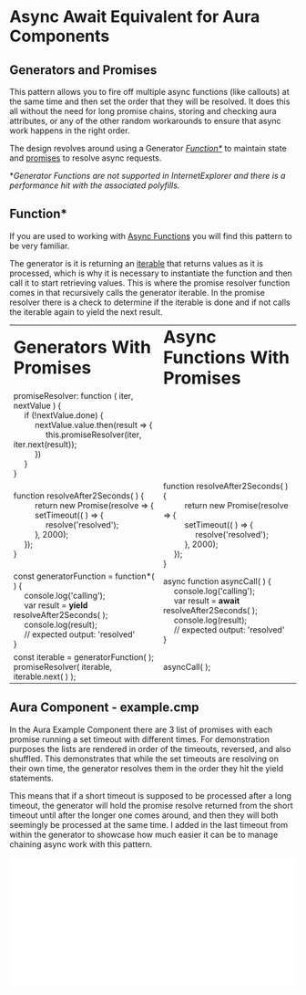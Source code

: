 # Async Await Equivalent for Aura Components

## Generators and Promises

This pattern allows you to fire off multiple async functions (like callouts) at the same time and then set the order that they will be resolved.   It does this all without the need for long promise chains, storing and checking aura attributes, or any of the other random workarounds to ensure that async work happens in the right order.

The design revolves around using a Generator *[Function*](https://developer.mozilla.org/en-US/docs/Web/JavaScript/Reference/Statements/function*)* to maintain state and [promises](https://developer.mozilla.org/en-US/docs/Web/JavaScript/Reference/Global_Objects/Promise) to resolve async requests.


**Generator Functions are not supported in InternetExplorer and there is a performance hit with the associated polyfills.*


## Function*

If you are used to working with [Async Functions](https://developer.mozilla.org/en-US/docs/Web/JavaScript/Reference/Statements/async_function) you will find this pattern to be very familiar.

The generator is it is returning an [iterable](https://developer.mozilla.org/en-US/docs/Web/JavaScript/Guide/Iterators_and_Generators) that returns values as it is processed, which is why it is necessary to instantiate the function and then call it to start retrieving values.  This is where the promise resolver function comes in that recursively calls the generator iterable.  In the promise resolver there is a check to determine if the iterable is done and if not calls the iterable again to yield the next result.



<table border="0" style="border: none;" >
 <tr>
    <td style="border: none;"><b style="font-size:30px">Generators With Promises</b></td>
    <td style="border: none;"><b style="font-size:30px">Async Functions With Promises</b></td>
 </tr>
 <tr>
    <td style="border: none;">
        <div>promiseResolver: function ( iter, nextValue ) {</div>
        <div>&nbsp;&nbsp;&nbsp;&nbsp;&nbsp;if (!nextValue.done) {</div>
        <div>&nbsp;&nbsp;&nbsp;&nbsp;&nbsp;&nbsp;&nbsp;&nbsp;&nbsp;&nbsp;nextValue.value.then(result => {</div>
        <div>&nbsp;&nbsp;&nbsp;&nbsp;&nbsp;&nbsp;&nbsp;&nbsp;&nbsp;&nbsp;&nbsp;&nbsp;&nbsp;&nbsp;&nbsp;this.promiseResolver(iter, iter.next(result));</div>
        <div>&nbsp;&nbsp;&nbsp;&nbsp;&nbsp;&nbsp;&nbsp;&nbsp;&nbsp;&nbsp;})</div>
        <div>&nbsp;&nbsp;&nbsp;&nbsp;&nbsp;}</div>
        <div>}</div>
    </td>
    <td style="border: none;"></td>
</tr>
<tr>
    <td style="border: none;">
        <div>function resolveAfter2Seconds( ) {</div>
        <div>&nbsp;&nbsp;&nbsp;&nbsp;&nbsp;&nbsp;&nbsp;&nbsp;&nbsp;&nbsp;return new Promise(resolve => {</div>
        <div>&nbsp;&nbsp;&nbsp;&nbsp;&nbsp;&nbsp;&nbsp;&nbsp;&nbsp;&nbsp;setTimeout(( ) => {</div>
        <div>&nbsp;&nbsp;&nbsp;&nbsp;&nbsp;&nbsp;&nbsp;&nbsp;&nbsp;&nbsp;&nbsp;&nbsp;&nbsp;&nbsp;&nbsp;resolve('resolved');</div>
        <div>&nbsp;&nbsp;&nbsp;&nbsp;&nbsp;&nbsp;&nbsp;&nbsp;&nbsp;&nbsp;}, 2000);</div>
        <div>&nbsp;&nbsp;&nbsp;&nbsp;&nbsp;});</div>
        <div>}</div>
    </td>
    <td style="border: none;">
        <div>function resolveAfter2Seconds( ) {</div>
        <div>&nbsp;&nbsp;&nbsp;&nbsp;&nbsp;&nbsp;&nbsp;&nbsp;&nbsp;&nbsp;return new Promise(resolve => {</div>
        <div>&nbsp;&nbsp;&nbsp;&nbsp;&nbsp;&nbsp;&nbsp;&nbsp;&nbsp;&nbsp;setTimeout(( ) => {</div>
        <div>&nbsp;&nbsp;&nbsp;&nbsp;&nbsp;&nbsp;&nbsp;&nbsp;&nbsp;&nbsp;&nbsp;&nbsp;&nbsp;&nbsp;&nbsp;resolve('resolved');</div>
        <div>&nbsp;&nbsp;&nbsp;&nbsp;&nbsp;&nbsp;&nbsp;&nbsp;&nbsp;&nbsp;}, 2000);</div>
        <div>&nbsp;&nbsp;&nbsp;&nbsp;&nbsp;});</div>
        <div>}</div>
    </td>
</tr>
<tr>
    <td style="border: none;">
        <div>const generatorFunction = function*( ) {</div>
        <div>&nbsp;&nbsp;&nbsp;&nbsp;&nbsp;console.log('calling');</div>
        <div>&nbsp;&nbsp;&nbsp;&nbsp;&nbsp;var result = <b>yield</b> resolveAfter2Seconds( );</div>
        <div>&nbsp;&nbsp;&nbsp;&nbsp;&nbsp;console.log(result);</div>
        <div>&nbsp;&nbsp;&nbsp;&nbsp;&nbsp;// expected output: 'resolved'</div>
        <div>}</div>
    </td>
    <td style="border: none;">
        <div>async function asyncCall(&nbsp;) {</div>
        <div>&nbsp;&nbsp;&nbsp;&nbsp;&nbsp;console.log('calling');</div>
        <div>&nbsp;&nbsp;&nbsp;&nbsp;&nbsp;var result = <b>await</b> resolveAfter2Seconds( );</div>
        <div>&nbsp;&nbsp;&nbsp;&nbsp;&nbsp;console.log(result);</div>
        <div>&nbsp;&nbsp;&nbsp;&nbsp;&nbsp;// expected output: 'resolved'</div>
        <div>}</div>
    </td>
 </tr>
 <tr>
    <td style="border: none;">
        <div>const iterable = generatorFunction( );</div>
        <div>promiseResolver( iterable, iterable.next( ) );</div>
    </td>
    <td style="border: none;">
        <div>asyncCall( );</div>
    </td>
 </tr>
</table>


## Aura Component - example.cmp

In the Aura Example Component there are 3 list of promises with each promise running a set timeout with different times.  For demonstration purposes the lists are rendered in order of the timeouts, reversed, and also shuffled.  This demonstrates that while the set timeouts are resolving on their own time, the generator resolves them in the order they hit the yield statements.

This means that if a short timeout is supposed to be processed after a long timeout, the generator will hold the promise resolve returned from the short timeout until after the longer one comes around, and then they will both seemingly be processed at the same time.  I added in the last timeout from within the generator to showcase how much easier it can be to manage chaining async work with this pattern.

![](demo.gif)
